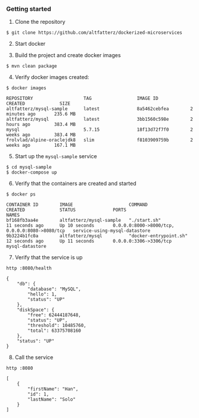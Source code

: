 ### Getting started

1. Clone the repository

```
$ git clone https://github.com/altfatterz/dockerized-microservices
```

2. Start docker

3. Build the project and create docker images

```
$ mvn clean package
```

4. Verify docker images created:

```
$ docker images

REPOSITORY                   TAG                 IMAGE ID            CREATED             SIZE
altfatterz/mysql-sample      latest              8a5462cebfea        2 minutes ago       235.6 MB
altfatterz/mysql             latest              3bb1560c598e        2 hours ago         383.4 MB
mysql                        5.7.15              18f13d72f7f0        2 weeks ago         383.4 MB
frolvlad/alpine-oraclejdk8   slim                f8103909759b        2 weeks ago         167.1 MB
```

5. Start up the `mysql-sample` service

```
$ cd mysql-sample
$ docker-compose up
```

6. Verify that the containers are created and started

```
$ docker ps

CONTAINER ID        IMAGE                     COMMAND                  CREATED             STATUS              PORTS                                            NAMES
bf168fb3aa4e        altfatterz/mysql-sample   "./start.sh"             11 seconds ago      Up 10 seconds       0.0.0.0:8000->8000/tcp, 0.0.0.0:8080->8080/tcp   service-using-mysql-datastore
9b3224b1fc0a        altfatterz/mysql          "docker-entrypoint.sh"   12 seconds ago      Up 11 seconds       0.0.0.0:3306->3306/tcp                           mysql-datastore
```

7. Verify that the service is up

```
http :8080/health

{
    "db": {
        "database": "MySQL",
        "hello": 1,
        "status": "UP"
    },
    "diskSpace": {
        "free": 62444187648,
        "status": "UP",
        "threshold": 10485760,
        "total": 63375708160
    },
    "status": "UP"
}
```

8. Call the service

```
http :8080

[
    {
        "firstName": "Han",
        "id": 1,
        "lastName": "Solo"
    }
]
```

